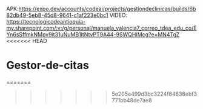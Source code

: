 APK:https://expo.dev/accounts/codeai/projects/gestiondeclinicas/builds/6b82db49-5eb8-45d8-9641-c1af223e0bc1
VIDEO: https://tecnologicodeantioquia-my.sharepoint.com/:v:/g/personal/manuela_valencia7_correo_tdea_edu_co/EYn6sSffmkNMpv9it31uNuMB1ltNtvPT9A44-9SWQHIMcg?e=MN4TgZ
<<<<<<< HEAD
# Gestor-de-citas
=======
>>>>>>> 5e205e499d3bc3224f84638ebf3771bb48de7ae8
